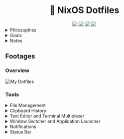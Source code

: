 <h1 align="center">🍚 NixOS Dotfiles</h1>

<div align="center">
<img src=https://img.shields.io/github/repo-size/janpstrunn/dotfiles-nixos?color=7c5cff&label=SIZE&logo=googlecloudstorage&style=for-the-badge&logoColor=D9E0EE&labelColor=292324>
<img src=https://img.shields.io/badge/Keep%20It%20Simple-Stupid-7c5cff?logo=archlinux&style=for-the-badge&logoColor=D9E0EE&labelColor=292324>
<img src=https://img.shields.io/github/license/janpstrunn/dotfiles-nixos?color=7c5cff&label=LICENSE&logo=github&style=for-the-badge&logoColor=D9E0EE&labelColor=292324>
<img src=https://perfectmediaserver.com/images/logos/nixos-logo.png>
</div>

<details>
  <summary>Philosophies</summary>

- <strong>Keep things simple</strong>
- Keep it easy to maintain
- Lightweight system without sacrificing on visuals (keep it modern)
    </details>

<details>
  <summary>Goals</summary>

- Make the system highly customized
- Keep the visuals consistent with an original theme (Elegant Vagrant)
- Execute any task blazingly fast without any frictions to my workflow
- Integrate CLI tools to produce results better than any GUI Tool
    </details>

<details>
  <summary>Notes</summary>

This repository only contains Nix configurations. The software configurations can be fount at [janpstrunn/dotfiles](https://github.com/janpstrunn/dotfiles)

  </details>

## Footages

### Overview

![My Dotfiles](https://git.disroot.org/janpstrunn/images/raw/branch/main/2025-02-02-Hyprland.jpg)

### Tools

<details>
  <summary>File Management</summary>
     <img src=https://git.disroot.org/janpstrunn/images/raw/branch/main/2025-02-02-Ranger.jpg>
</details>
<details>
  <summary>Clipboard History</summary>
     <img src=https://git.disroot.org/janpstrunn/images/raw/branch/main/2025-02-02-Fuzzel.jpg>
</details>
<details>
  <summary>Text Editor and Terminal Multiplexer</summary>
     <img src=https://git.disroot.org/janpstrunn/images/raw/branch/main/2025-02-02-Nvim-Tmux.jpg>
</details>
<details>
  <summary>Window Switcher and Application Launcher</summary>
     <img src=https://git.disroot.org/janpstrunn/images/raw/branch/main/2025-02-02-Rofi.jpg>
</details>
<details>
  <summary>Notifications</summary>
     <img src=https://git.disroot.org/janpstrunn/images/raw/branch/main/2025-02-02-Dunst.jpg>
</details>
<details>
  <summary>Status Bar</summary>
     <img src=https://git.disroot.org/janpstrunn/images/raw/branch/main/2025-02-02-Waybar.jpg>
</details>
